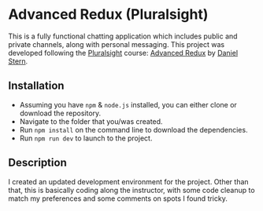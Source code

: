 # Advanced Redux (Pluralsight)
This is a fully functional chatting application which includes public and private channels, along with personal messaging. This project was developed following the [Pluralsight](https://www.pluralsight.com/) course: [Advanced Redux](https://app.pluralsight.com/library/courses/flux-redux-mastering/table-of-contents) by [Daniel Stern](https://github.com/danielstern).

## Installation
* Assuming you have `npm` & `node.js` installed, you can either clone or download the repository. 
* Navigate to the folder that you/was created. 
* Run `npm install` on the command line to download the dependencies. 
* Run `npm run dev` to launch to the project.
  
## Description
I created an updated development environment for the project. Other than that, this is basically coding along the instructor, with some code cleanup to match my preferences and some comments on spots I found tricky. 
